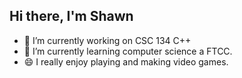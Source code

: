 ## Hi there, I'm Shawn


- 🔭 I’m currently working on CSC 134 C++
- 🌱 I’m currently learning computer science a FTCC.
- 😄 I really enjoy playing and making video games. 
